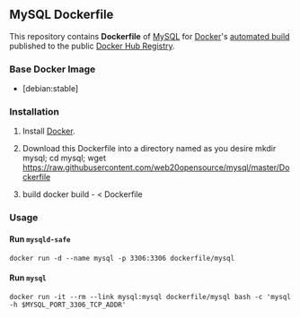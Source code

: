 ## MySQL Dockerfile


This repository contains **Dockerfile** of [MySQL](http://dev.mysql.com/) for [Docker](https://www.docker.com/)'s [automated build](https://registry.hub.docker.com/u/dockerfile/mysql/) published to the public [Docker Hub Registry](https://registry.hub.docker.com/).


### Base Docker Image

* [debian:stable]


### Installation

1. Install [Docker](https://www.docker.com/).

2. Download this Dockerfile into a directory named as you desire
    mkdir mysql; cd mysql; wget https://raw.githubusercontent.com/web20opensource/mysql/master/Dockerfile
3. build
    docker build - < Dockerfile
    


### Usage

#### Run `mysqld-safe`

    docker run -d --name mysql -p 3306:3306 dockerfile/mysql

#### Run `mysql`

    docker run -it --rm --link mysql:mysql dockerfile/mysql bash -c 'mysql -h $MYSQL_PORT_3306_TCP_ADDR'
